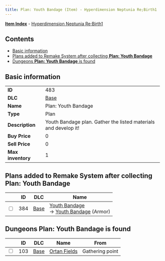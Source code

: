 ```yaml
---
title: Plan: Youth Bandage (Item) - Hyperdimension Neptunia Re;Birth1
---
```


[**Item Index**](/neptunia/rb1/item/index.html) - [Hyperdimension Neptunia Re;Birth1](/neptunia/rb1)

## Contents

- [Basic information](#basic-information)
- [Plans added to Remake System after collecting **Plan: Youth Bandage**](#plans-added-to-remake-system-after-collecting-plan-youth-bandage)
- [Dungeons **Plan: Youth Bandage** is found](#dungeons-plan-youth-bandage-is-found)

## Basic information

|   |   |
| -- | -- |
| **ID** | 483 |
| **DLC** | [Base](/neptunia/rb1/dlc/1-base.html) |
| **Name** | Plan: Youth Bandage |
| **Type** | Plan |
| **Description** | Youth Bandage plan. Gather the listed materials and develop it! |
| **Buy Price** | 0 |
| **Sell Price** | 0 |
| **Max inventory** | 1 |


## Plans added to Remake System after collecting **Plan: Youth Bandage**

|    | ID | DLC | Name |
| -- | -- | --- | ---- |
| <input type="checkbox" id="rb1-remake-1-384" class="trackbox" /> | 384 | [Base](/neptunia/rb1/dlc/1-base.html) | [Youth Bandage](/neptunia/rb1/remake/1-384-youth-bandage.html)<br /> → [Youth Bandage](/neptunia/rb1/item/1-2515-youth-bandage.html) (Armor) |


## Dungeons **Plan: Youth Bandage** is found

|    | ID | DLC | Name | From |
| -- | -- | --- | ---- | ---- |
| <input type="checkbox" id="rb1-dungeon-1-103" class="trackbox" /> | 103 | [Base](/neptunia/rb1/dlc/1-base.html) | [Ortan Fields](/neptunia/rb1/dungeon/1-103-ortan-fields.html) | Gathering point |
